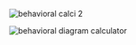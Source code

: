
![behavioral calci 2](https://user-images.githubusercontent.com/94431295/143289784-69f164e0-714a-405c-8151-6550d8e3eec2.jpg)

![behavioral diagram calculator](https://user-images.githubusercontent.com/94431295/142839570-f1cd9720-a30a-4b0d-ab27-2722c9d2ff0f.jpg)
